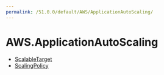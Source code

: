 ```yaml
---
permalink: /51.0.0/default/AWS/ApplicationAutoScaling/
---
```


# AWS.ApplicationAutoScaling



* [ScalableTarget](ScalableTarget.md)
* [ScalingPolicy](ScalingPolicy.md)